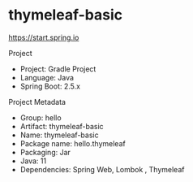 # thymeleaf-basic
https://start.spring.io

Project

- Project: Gradle Project 
- Language: Java
- Spring Boot: 2.5.x 

Project Metadata

- Group: hello
- Artifact: thymeleaf-basic
- Name: thymeleaf-basic
- Package name: hello.thymeleaf 
- Packaging: Jar
- Java: 11
- Dependencies: Spring Web, Lombok , Thymeleaf
